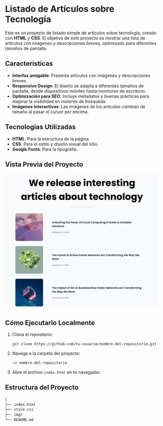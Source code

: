 # Listado de Artículos sobre Tecnología

Este es un proyecto de listado simple de artículos sobre tecnología, creado con **HTML** y **CSS**. El objetivo de este proyecto es mostrar una lista de artículos con imágenes y descripciones breves, optimizado para diferentes tamaños de pantalla.

## Características

- **Interfaz amigable**: Presenta artículos con imágenes y descripciones breves.
- **Responsive Design**: El diseño se adapta a diferentes tamaños de pantalla, desde dispositivos móviles hasta monitores de escritorio.
- **Optimización para SEO**: Incluye metadatos y buenas prácticas para mejorar la visibilidad en motores de búsqueda.
- **Imágenes interactivas**: Las imágenes de los artículos cambian de tamaño al pasar el cursor por encima.

## Tecnologías Utilizadas

- **HTML**: Para la estructura de la página.
- **CSS**: Para el estilo y diseño visual del sitio.
- **Google Fonts**: Para la tipografía.

## Vista Previa del Proyecto

![Vista Previa del Proyecto](img/vista.png)

## Cómo Ejecutarlo Localmente

1. Clona el repositorio:
    ```bash
    git clone https://github.com/tu-usuario/nombre-del-repositorio.git
    ```
2. Navega a la carpeta del proyecto:
    ```bash
    cd nombre-del-repositorio
    ```
3. Abre el archivo `index.html` en tu navegador.

## Estructura del Proyecto

```bash
/
├── index.html
├── style.css
├── img/
└── README.md

